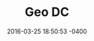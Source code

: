 ---
layout: post
title:  "Geo DC"
date:   2016-03-25 18:50:53 -0400
categories: member-support
name: Geo DC
description: Talking maps and all things geo here and in person the first Wednesday of every month.
logo: icons/geod.jpg
link: http://www.meetup.com/Geo-DC/
twitter: geo_dc
---